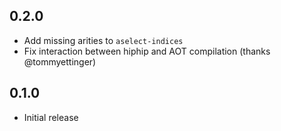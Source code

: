 ## 0.2.0
 * Add missing arities to `aselect-indices`
 * Fix interaction between hiphip and AOT compilation (thanks @tommyettinger)

## 0.1.0
 * Initial release
